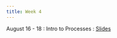 ```yaml
---
title: Week 4
---
```


August 16 - 18
: Intro to Processes
  : [Slides](https://uninorte-my.sharepoint.com/:p:/g/personal/jposada_uninorte_edu_co/EewY2w0IbV9IkBjG5v7tBtwBWWm-0GtRVqJ-7pHEDdH9Eg?e=kmq1Yr)
